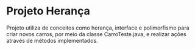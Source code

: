 # Projeto Herança

Projeto utiliza de conceitos como herança, interface e polimorfismo para criar novos carros, por meio da classe CarroTeste.java, e realizar ações através de métodos implementados. 
